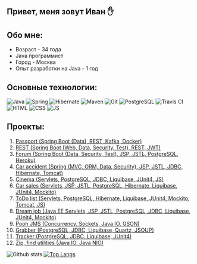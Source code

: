 ## Привет, меня зовут Иван :hand:
## Обо мне:
* Возраст - 34 года
* Java программист
* Город - Москва
* Опыт разработки на Java - 1 год
## Основные технологии:
![Java](https://img.shields.io/badge/Java-%3E%3D8-red)
![Spring](https://img.shields.io/badge/Spring-%3E%3D5.0-green)
![Hibernate](https://img.shields.io/badge/Hibernate-%3E%3D5.0-yellowgreen)
![Maven](https://img.shields.io/badge/Maven-3-yellow)
![Git](https://img.shields.io/badge/Git-2.31-orange)
![PostgreSQL](https://img.shields.io/badge/PostgreSQL-%3E%3D9-blue)
![Travis CI](https://img.shields.io/badge/Travis-CI-green)
![HTML](https://img.shields.io/badge/HTML-5-lightgrey)
![CSS](https://img.shields.io/badge/CSS-3-yellowgreen)
![JS](https://img.shields.io/badge/JS-ES6-brightgreen)
## Проекты:
1. [Passport (Spring Boot (Data), REST, Kafka, Docker)](https://github.com/saimon494/job4j_passport)
2. [REST (Spring Boot (Web, Data, Security, Test), REST, JWT)](https://github.com/saimon494/job4j_rest)
3. [Forum (Spring Boot (Data, Security, Test), JSP, JSTL, PostgreSQL, Heroku)](https://github.com/saimon494/job4j_forum)
4. [Car accident (Spring (MVC, ORM, Data, Security), JSP, JSTL, JDBC, Hibernate, Tomcat)](https://github.com/saimon494/job4j_car_accident)
5. [Cinema (Servlets, PostgreSQL, JDBC, Liquibase, JUnit4, JS)](https://github.com/saimon494/job4j_cinema)
6. [Car sales (Servlets, JSP, JSTL, PostgreSQL, Hibernate, Liquibase, JUnit4, Mockito)](https://github.com/saimon494/job4j_cars)
7. [ToDo list (Servlets, PostgreSQL, Hibernate, Liquibase, JUnit4, Mockito, Tomcat, JS)](https://github.com/saimon494/job4j_todo)
8. [Dream job (Java EE Servlets, JSP, JSTL, PostgreSQL, JDBC, Liquibase, JUnit4, Mockito)](https://github.com/saimon494/job4j_dreamjob)
9. [Pooh JMS (Concurrency, Sockets, Java IO, GSON)](https://github.com/saimon494/job4j_pooh)
10. [Grabber (PostgreSQL, JDBC, Liquibase, Quartz, JSOUP)](https://github.com/saimon494/job4j_grabber)
11. [Tracker (PostgreSQL, JDBC, Liquibase, JUnit4)](https://github.com/saimon494/job4j_tracker)
12. [Zip, find utilities (Java IO, Java NIO)](https://github.com/saimon494/job4j_design/tree/main/chapter_002)

![Github stats](https://github-readme-stats.vercel.app/api?username=saimon494&hide=stars,prs,issues,contribs)
[![Top Langs](https://github-readme-stats.vercel.app/api/top-langs/?username=Saimon494&layout=compact)](https://github.com/saimon494/github-readme-stats)
